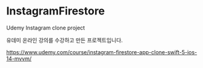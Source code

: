 # InstagramFirestore
Udemy Instagram clone project

유데미 온라인 강의를 수강하고 만든 프로젝트입니다.

https://www.udemy.com/course/instagram-firestore-app-clone-swift-5-ios-14-mvvm/ 
